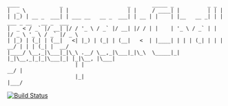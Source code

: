 ```
____             _                     _       _____ _           _ _                       
|  _ \           | |                   | |     / ____| |         | | |                      
| |_) | __ _  ___| | ___ __   __ _  ___| | __ | |    | |__   __ _| | | ___ _ __   __ _  ___
|  _ < / _` |/ __| |/ / '_ \ / _` |/ __| |/ / | |    | '_ \ / _` | | |/ _ \ '_ \ / _` |/ _ \
| |_) | (_| | (__|   <| |_) | (_| | (__|   <  | |____| | | | (_| | | |  __/ | | | (_| |  __/
|____/ \__,_|\___|_|\_\ .__/ \__,_|\___|_|\_\  \_____|_| |_|\__,_|_|_|\___|_| |_|\__, |\___|
                      | |                                                         __/ |     
                      |_|                                                        |___/      
```

[![Build Status](https://github.com/aabarmin/backpack-coding-challenge/actions/workflows/build.yml/badge.svg)](https://github.com/aabarmin/backpack-coding-challenge/actions/workflows/build.yml)
